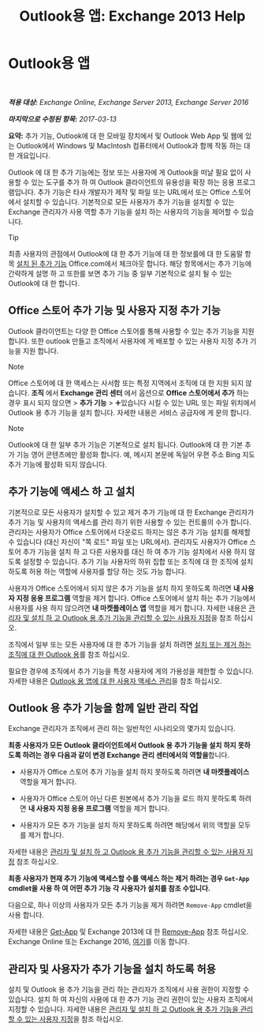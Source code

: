 ﻿---
title: 'Outlook용 앱: Exchange 2013 Help'
TOCTitle: Outlook용 앱
ms:assetid: 28b6f2a1-a235-4023-b561-6fd304962775
ms:mtpsurl: https://technet.microsoft.com/ko-kr/library/JJ943753(v=EXCHG.150)
ms:contentKeyID: 52058062
ms.date: 05/22/2018
mtps_version: v=EXCHG.150
ms.translationtype: MT
---

# Outlook용 앱

 

_**적용 대상:** Exchange Online, Exchange Server 2013, Exchange Server 2016_

_**마지막으로 수정된 항목:** 2017-03-13_

**요약:**  추가 기능, Outlook에 대 한 모바일 장치에서 및 Outlook Web App 및 웹에 있는 Outlook에서 Windows 및 MacIntosh 컴퓨터에서 Outlook과 함께 작동 하는 대 한 개요입니다.

Outlook 에 대 한 추가 기능에는 정보 또는 사용자에 게 Outlook을 떠날 필요 없이 사용할 수 있는 도구를 추가 하 여 Outlook 클라이언트의 유용성을 확장 하는 응용 프로그램입니다. 추가 기능은 타사 개발자가 제작 및 파일 또는 URL에서 또는 Office 스토어에서 설치할 수 있습니다. 기본적으로 모든 사용자가 추가 기능을 설치할 수 있는 Exchange 관리자가 사용 역할 추가 기능을 설치 하는 사용자의 기능을 제어할 수 있습니다.


> [!TIP]
> 최종 사용자의 관점에서 Outlook에 대 한 추가 기능에 대 한 정보를에 대 한 도움말 항목 <A href="https://go.microsoft.com/fwlink/p/?linkid=282387">설치 된 추가 기능</A> Office.com에서 체크아웃 합니다. 해당 항목에서는 추가 기능에 간략하게 설명 하 고 또한를 보면 추가 기능 중 일부 기본적으로 설치 될 수 있는 Outlook에 대 한 합니다.



## Office 스토어 추가 기능 및 사용자 지정 추가 기능

Outlook 클라이언트는 다양 한 Office 스토어를 통해 사용할 수 있는 추가 기능을 지원 합니다. 또한 outlook 만들고 조직에서 사용자에 게 배포할 수 있는 사용자 지정 추가 기능을 지원 합니다.


> [!NOTE]
> Office 스토어에 대 한 액세스는 사서함 또는 특정 지역에서 조직에 대 한 지원 되지 않습니다. <STRONG>조직</STRONG> 에서 <STRONG>Exchange 관리 센터</STRONG> 에서 옵션으로 <STRONG>Office 스토어에서 추가</STRONG> 하는 경우 표시 되지 않으면 &gt; <STRONG>추가 기능</STRONG> &gt; <IMG title="아이콘 추가" alt="아이콘 추가" src="images/JJ218640.c1e75329-d6d7-4073-a27d-498590bbb558(EXCHG.150).gif">있습니다 시킬 수 있는 URL 또는 파일 위치에서 Outlook 용 추가 기능을 설치 합니다. 자세한 내용은 서비스 공급자에 게 문의 합니다.




> [!NOTE]
> Outlook에 대 한 일부 추가 기능은 기본적으로 설치 됩니다. Outlook에 대 한 기본 추가 기능 영어 콘텐츠에만 활성화 합니다. 예, 메시지 본문에 독일어 우편 주소 Bing 지도 추가 기능에 활성화 되지 않습니다.



## 추가 기능에 액세스 하 고 설치

기본적으로 모든 사용자가 설치할 수 있고 제거 추가 기능에 대 한 Exchange 관리자가 추가 기능 및 사용자의 액세스를 관리 하기 위한 사용할 수 있는 컨트롤의 수가 합니다. 관리자는 사용자가 Office 스토어에서 다운로드 하지는 않은 추가 기능 설치를 해제할 수 있습니다 (대신 자신이 "쪽 로드" 파일 또는 URL에서). 관리자도 사용자가 Office 스토어 추가 기능을 설치 하 고 다른 사용자를 대신 하 여 추가 기능 설치에서 사용 하지 않도록 설정할 수 있습니다. 추가 기능 사용자의 하위 집합 또는 조직에 대 한 조직에 설치 하도록 허용 하는 역할에 사용자를 할당 하는 것도 가능 합니다.

사용자가 Office 스토어에서 되지 않은 추가 기능을 설치 하지 못하도록 하려면 **내 사용자 지정 응용 프로그램** 역할을 제거 합니다. Office 스토어에서 설치 하는 추가 기능에서 사용자를 사용 하지 않으려면 **내 마켓플레이스 앱** 역할을 제거 합니다. 자세한 내용은 [관리자 및 설치 하 고 Outlook 용 추가 기능을 관리할 수 있는 사용자 지정](specify-the-administrators-and-users-who-can-install-and-manage-add-ins-for-outlook-exchange-2013-help.md)을 참조 하십시오.

조직에서 일부 또는 모든 사용자에 대 한 추가 기능을 설치 하려면 [설치 또는 제거 하는 조직에 대 한 Outlook 용](install-or-remove-add-ins-for-outlook-for-your-organization-exchange-2013-help.md)를 참조 하십시오.

필요한 경우에 조직에서 추가 기능을 특정 사용자에 게의 가용성을 제한할 수 있습니다. 자세한 내용은 [Outlook 용 앱에 대 한 사용자 액세스 관리](manage-user-access-to-add-ins-for-outlook-exchange-online-help.md)을 참조 하십시오.

## Outlook 용 추가 기능을 함께 일반 관리 작업

Exchange 관리자가 조직에서 관리 하는 일반적인 시나리오의 몇가지 있습니다.

**최종 사용자가 모든 Outlook 클라이언트에서 Outlook 용 추가 기능을 설치 하지 못하도록 하려는 경우 다음과 같이 변경 Exchange 관리 센터에서의 역할을**합니다.

  - 사용자가 Office 스토어 추가 기능을 설치 하지 못하도록 하려면 **내 마켓플레이스** 역할을 제거 합니다.

  - 사용자가 Office 스토어 아닌 다른 원본에서 추가 기능을 로드 하지 못하도록 하려면 **내 사용자 지정 응용 프로그램** 역할을 제거 합니다.

  - 사용자가 모든 추가 기능을 설치 하지 못하도록 하려면 해당에서 위의 역할을 모두를 제거 합니다.

자세한 내용은 [관리자 및 설치 하 고 Outlook 용 추가 기능을 관리할 수 있는 사용자 지정](specify-the-administrators-and-users-who-can-install-and-manage-add-ins-for-outlook-exchange-2013-help.md) 참조 하십시오.

**최종 사용자가 현재 추가 기능에 액세스할 수를 액세스 하는 제거 하려는 경우 `Get-App` cmdlet을 사용 하 여 어떤 추가 기능 각 사용자가 설치를 참조 수입니다.**

다음으로, 하나 이상의 사용자가 모든 추가 기능을 제거 하려면 `Remove-App` cmdlet을 사용 합니다.

자세한 내용은 [Get-App](https://technet.microsoft.com/ko-kr/library/jj218673\(v=exchg.150\)) 및 Exchange 2013에 대 한 [Remove-App](https://technet.microsoft.com/ko-kr/library/jj218709\(v=exchg.150\)) 참조 하십시오. Exchange Online 또는 Exchange 2016, [여기](https://go.microsoft.com/fwlink/p/?linkid=844721)를 이동 합니다.

## 관리자 및 사용자가 추가 기능을 설치 하도록 허용

설치 및 Outlook 용 추가 기능을 관리 하는 관리자가 조직에서 사용 권한이 지정할 수 있습니다. 설치 하 여 자신의 사용에 대 한 추가 기능 관리 권한이 있는 사용자 조직에서 지정할 수 있습니다. 자세한 내용은 [관리자 및 설치 하 고 Outlook 용 추가 기능을 관리할 수 있는 사용자 지정](specify-the-administrators-and-users-who-can-install-and-manage-add-ins-for-outlook-exchange-2013-help.md)을 참조 하십시오.

